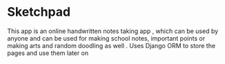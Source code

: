 # Sketchpad
This app is an online handwritten notes taking app , which can be used by anyone and can be used for making school notes, important points or making arts and random doodling as well . Uses Django ORM to store the pages and use them later on 
